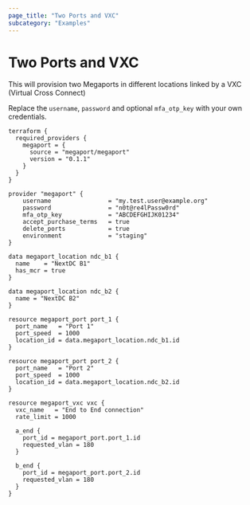 ```yaml
---
page_title: "Two Ports and VXC"
subcategory: "Examples"
---
```

# Two Ports and VXC
This will provision two Megaports in different locations linked by a VXC (Virtual Cross Connect)

Replace the `username`, `password` and optional `mfa_otp_key` with your own credentials.

```
terraform {
  required_providers {
    megaport = {
      source = "megaport/megaport"
      version = "0.1.1"
    }
  }
}

provider "megaport" {
    username                = "my.test.user@example.org"
    password                = "n0t@re4lPassw0rd"
    mfa_otp_key             = "ABCDEFGHIJK01234"
    accept_purchase_terms   = true
    delete_ports            = true
    environment             = "staging"
}

data megaport_location ndc_b1 {
  name    = "NextDC B1"
  has_mcr = true
}

data megaport_location ndc_b2 {
  name = "NextDC B2"
}

resource megaport_port port_1 {
  port_name   = "Port 1"
  port_speed  = 1000
  location_id = data.megaport_location.ndc_b1.id
}

resource megaport_port port_2 {
  port_name   = "Port 2"
  port_speed  = 1000
  location_id = data.megaport_location.ndc_b2.id
}

resource megaport_vxc vxc {
  vxc_name   = "End to End connection"
  rate_limit = 1000

  a_end {
    port_id = megaport_port.port_1.id
    requested_vlan = 180
  }

  b_end {
    port_id = megaport_port.port_2.id
    requested_vlan = 180
  }
}
```
